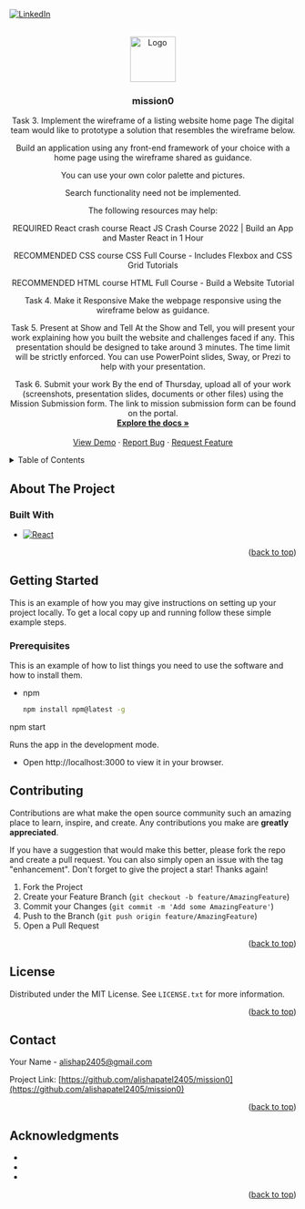
<a name="readme-top"></a>



<!-- PROJECT SHIELDS -->
<!--
*** I'm using markdown "reference style" links for readability.
*** Reference links are enclosed in brackets [ ] instead of parentheses ( ).
*** See the bottom of this document for the declaration of the reference variables
*** for contributors-url, forks-url, etc. This is an optional, concise syntax you may use.
*** https://www.markdownguide.org/basic-syntax/#reference-style-links
-->

[![LinkedIn][linkedin-shield]][linkedin-url]



<!-- PROJECT LOGO -->
<br />
<div align="center">
  <a href="https://github.com/alishapatel2405/mission0">
    <img src="images/logo.png" alt="Logo" width="80" height="80">
  </a>

<h3 align="center">mission0</h3>

  <p align="center">
    Task 3. Implement the wireframe of a listing website home page
The digital team would like to prototype a solution that resembles the wireframe below.

Build an application using any front-end framework of your choice with a home page using the wireframe shared as guidance.

You can use your own color palette and pictures.

Search functionality need not be implemented.



The following resources may help:

REQUIRED React crash course React JS Crash Course 2022 | Build an App and Master React in 1 Hour

RECOMMENDED CSS course CSS Full Course - Includes Flexbox and CSS Grid Tutorials

RECOMMENDED HTML course HTML Full Course - Build a Website Tutorial

Task 4. Make it Responsive
Make the webpage responsive using the wireframe below as guidance.



Task 5. Present at Show and Tell
At the Show and Tell, you will present your work explaining how you built the website and challenges faced if any. This presentation should be designed to take around 3 minutes. The time limit will be strictly enforced. You can use PowerPoint slides, Sway, or Prezi to help with your presentation.

Task 6. Submit your work
By the end of Thursday, upload all of your work (screenshots, presentation slides, documents or other files) using the Mission Submission form. The link to mission submission form can be found on the portal. 
    <br />
    <a href="https://github.com/alishapatel2405/mission0"><strong>Explore the docs »</strong></a>
    <br />
    <br />
    <a href="https://github.com/alishapatel2405/mission0">View Demo</a>
    ·
    <a href="https://github.com/alishapatel2405/mission0/issues">Report Bug</a>
    ·
    <a href="https://github.com/alishapatel2405/mission0/issues">Request Feature</a>
  </p>
</div>



<!-- TABLE OF CONTENTS -->
<details>
  <summary>Table of Contents</summary>
  <ol>
    <li>
      <a href="#about-the-project">About The Project</a>
      <ul>
        <li><a href="#built-with">Built With</a></li>
      </ul>
    </li>
    <li>
      <a href="#getting-started">Getting Started</a>
      <ul>
        <li><a href="#prerequisites">Prerequisites</a></li>
        <li><a href="#installation">Installation</a></li>
      </ul>
    </li>
    <li><a href="#usage">Usage</a></li>
    <li><a href="#roadmap">Roadmap</a></li>
    <li><a href="#contributing">Contributing</a></li>
    <li><a href="#license">License</a></li>
    <li><a href="#contact">Contact</a></li>
    <li><a href="#acknowledgments">Acknowledgments</a></li>
  </ol>
</details>



<!-- ABOUT THE PROJECT -->
## About The Project

### Built With


* [![React][React.js]][React-url] 

<p align="right">(<a href="#readme-top">back to top</a>)</p>



<!-- GETTING STARTED -->
## Getting Started

This is an example of how you may give instructions on setting up your project locally.
To get a local copy up and running follow these simple example steps.

### Prerequisites

This is an example of how to list things you need to use the software and how to install them.
* npm
  ```sh
  npm install npm@latest -g
  ```
 
npm start

Runs the app in the development mode.

* Open http://localhost:3000 to view it in your browser.










<!-- CONTRIBUTING -->
## Contributing

Contributions are what make the open source community such an amazing place to learn, inspire, and create. Any contributions you make are **greatly appreciated**.

If you have a suggestion that would make this better, please fork the repo and create a pull request. You can also simply open an issue with the tag "enhancement".
Don't forget to give the project a star! Thanks again!

1. Fork the Project
2. Create your Feature Branch (`git checkout -b feature/AmazingFeature`)
3. Commit your Changes (`git commit -m 'Add some AmazingFeature'`)
4. Push to the Branch (`git push origin feature/AmazingFeature`)
5. Open a Pull Request

<p align="right">(<a href="#readme-top">back to top</a>)</p>



<!-- LICENSE -->
## License

Distributed under the MIT License. See `LICENSE.txt` for more information.

<p align="right">(<a href="#readme-top">back to top</a>)</p>



<!-- CONTACT -->
## Contact

Your Name - alishap2405@gmail.com

Project Link: [https://github.com/alishapatel2405/mission0](https://github.com/alishapatel2405/mission0)

<p align="right">(<a href="#readme-top">back to top</a>)</p>



<!-- ACKNOWLEDGMENTS -->
## Acknowledgments

* []()
* []()
* []()

<p align="right">(<a href="#readme-top">back to top</a>)</p>



<!-- MARKDOWN LINKS & IMAGES -->
<!-- https://www.markdownguide.org/basic-syntax/#reference-style-links -->
[contributors-shield]: https://img.shields.io/github/contributors/alishapatel2405/mission0.svg?style=for-the-badge
[contributors-url]: https://github.com/alishapatel2405/mission0/graphs/contributors
[forks-shield]: https://img.shields.io/github/forks/alishapatel2405/mission0.svg?style=for-the-badge
[forks-url]: https://github.com/alishapatel2405/mission0/network/members
[stars-shield]: https://img.shields.io/github/stars/alishapatel2405/mission0.svg?style=for-the-badge
[stars-url]: https://github.com/alishapatel2405/mission0/stargazers
[issues-shield]: https://img.shields.io/github/issues/alishapatel2405/mission0.svg?style=for-the-badge
[issues-url]: https://github.com/alishapatel2405/mission0/issues
[license-shield]: https://img.shields.io/github/license/alishapatel2405/mission0.svg?style=for-the-badge
[license-url]: https://github.com/alishapatel2405/mission0/blob/master/LICENSE.txt
[linkedin-shield]: https://img.shields.io/badge/-LinkedIn-black.svg?style=for-the-badge&logo=linkedin&colorB=555
[linkedin-url]: https://linkedin.com/in/alisha-patel-84817226b
[product-screenshot]: images/screenshot.png
[Next.js]: https://img.shields.io/badge/next.js-000000?style=for-the-badge&logo=nextdotjs&logoColor=white
[Next-url]: https://nextjs.org/
[React.js]: https://img.shields.io/badge/React-20232A?style=for-the-badge&logo=react&logoColor=61DAFB
[React-url]: https://reactjs.org/
[Vue.js]: https://img.shields.io/badge/Vue.js-35495E?style=for-the-badge&logo=vuedotjs&logoColor=4FC08D
[Vue-url]: https://vuejs.org/
[Angular.io]: https://img.shields.io/badge/Angular-DD0031?style=for-the-badge&logo=angular&logoColor=white
[Angular-url]: https://angular.io/
[Svelte.dev]: https://img.shields.io/badge/Svelte-4A4A55?style=for-the-badge&logo=svelte&logoColor=FF3E00
[Svelte-url]: https://svelte.dev/
[Laravel.com]: https://img.shields.io/badge/Laravel-FF2D20?style=for-the-badge&logo=laravel&logoColor=white
[Laravel-url]: https://laravel.com
[Bootstrap.com]: https://img.shields.io/badge/Bootstrap-563D7C?style=for-the-badge&logo=bootstrap&logoColor=white
[Bootstrap-url]: https://getbootstrap.com
[JQuery.com]: https://img.shields.io/badge/jQuery-0769AD?style=for-the-badge&logo=jquery&logoColor=white
[JQuery-url]: https://jquery.com 
